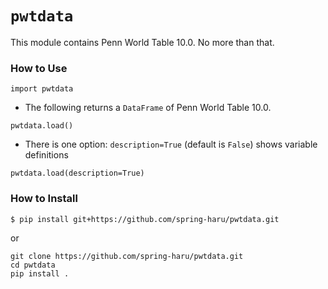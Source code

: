 # `pwtdata`

This module contains Penn World Table 10.0. No more than that.

### How to Use
```
import pwtdata
```
* The following returns a `DataFrame` of Penn World Table 10.0.
```
pwtdata.load()
```
* There is one option: `description=True` (default is `False`) shows variable definitions
```
pwtdata.load(description=True)
```

### How to Install
```
$ pip install git+https://github.com/spring-haru/pwtdata.git
```
or
```
git clone https://github.com/spring-haru/pwtdata.git
cd pwtdata
pip install .
```
